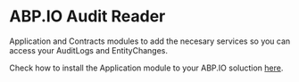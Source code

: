 # ABP.IO Audit Reader

Application and Contracts modules to add the necesary services so you can access your AuditLogs and EntityChanges.

Check how to install the Application module to your ABP.IO soluction [here](/Naz.Abp.AuditReader.Application).

